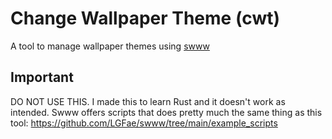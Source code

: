 # Change Wallpaper Theme (cwt)
A tool to manage wallpaper themes using [swww](https://github.com/LGFae/swww)

## Important
DO NOT USE THIS. I made this to learn Rust and it doesn't work as intended.
Swww offers scripts that does pretty much the same thing as this tool: https://github.com/LGFae/swww/tree/main/example_scripts

